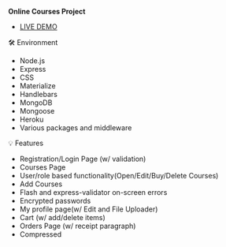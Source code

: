 <b>Online Courses Project</b>
* [LIVE DEMO](https://fierce-sierra-96558.herokuapp.com/)


🛠️ Environment

* Node.js
* Express
* CSS
* Materialize
* Handlebars
* MongoDB
* Mongoose
* Heroku
* Various packages and middleware

💡 Features

* Registration/Login Page (w/ validation)
* Courses Page
* User/role based functionality(Open/Edit/Buy/Delete Courses)
* Add Courses
* Flash and express-validator on-screen errors
* Encrypted passwords
* My profile page(w/ Edit and File Uploader)
* Cart (w/ add/delete items)
* Orders Page (w/ receipt paragraph)
* Compressed

